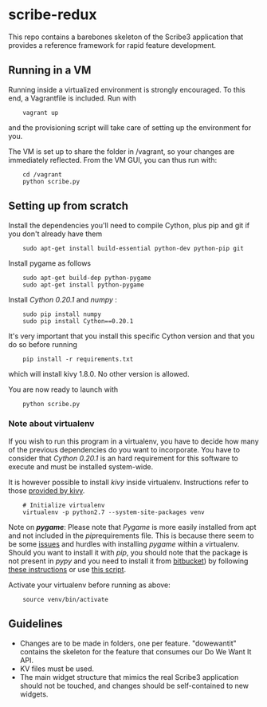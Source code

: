 # scribe-redux

This repo contains a barebones skeleton of the Scribe3 application that provides a reference framework for rapid feature development. 

## Running in a VM

Running inside a virtualized environment is strongly encouraged. To this end, a Vagrantfile is included. Run with 

        vagrant up

and the provisioning script will take care of setting up the environment for you. 

The VM is set up to share the folder in /vagrant, so your changes are immediately reflected. From the VM GUI, you can thus run with:

		cd /vagrant
		python scribe.py

## Setting up from scratch

Install the dependencies you'll need to compile Cython, plus pip and git if you don't already have them

        sudo apt-get install build-essential python-dev python-pip git 

Install pygame as follows

        sudo apt-get build-dep python-pygame
        sudo apt-get install python-pygame
        
Install *Cython 0.20.1* and *numpy* :

        sudo pip install numpy
        sudo pip install Cython==0.20.1

It's very important that you install this specific Cython version and that you do so before running

		pip install -r requirements.txt

which will install kivy 1.8.0. No other version is allowed. 

You are now ready to launch with

		python scribe.py

### Note about virtualenv

If you wish to run this program in a virtualenv, you have to decide how many of the previous dependencies do you want to incorporate. You have to consider that
*Cython 0.20.1* is an hard requirement for this software to execute and must be installed system-wide. 

It is however possible to install *kivy* inside virtualenv. Instructions refer 
to those [provided by kivy](http://kivy.org/docs/installation/installation-linux.html#installation-in-a-virtual-environment-with-system-site-packages). 

        # Initialize virtualenv
        virtualenv -p python2.7 --system-site-packages venv
        
Note on ***pygame***: Please note that *Pygame* is more easily installed from apt and not included in the *pip*requirements file. This is because there seem to be some [issues](https://bitbucket.org/pygame/pygame/issue/140/pip-install-pygame-fails-on-ubuntu-1204) and hurdles with installing *pygame* within a virtualenv. Should you want to install it with *pip*, you should note that the package is not present in *pypy* and you need to install it from [bitbucket](https://bitbucket.org/pygame/pygame)) by following [these instructions](http://askubuntu.com/questions/299950/how-do-i-install-pygame-in-virtualenv/299965#299965) or use [this script](https://gist.github.com/brousch/6395214#file-install_pygame-sh-L4). 

Activate your virtualenv before running as above:

        source venv/bin/activate


## Guidelines

- Changes are to be made in folders, one per feature. "dowewantit" contains the skeleton for the feature that consumes our Do We Want It API. 
- KV files must be used. 
- The main widget structure that mimics the real Scribe3 application should not be touched, and changes should be self-contained to new widgets.


